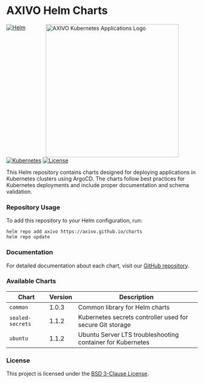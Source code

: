 # AXIVO Helm Charts

<img align="right" style="padding: 0 50px;" width="350" height="350" src="https://raw.githubusercontent.com/axivo/k3s-applications/main/docs/images/logo-services.svg" alt="AXIVO Kubernetes Applications Logo" />

[![Helm](https://img.shields.io/badge/helm-v3-blue)](https://helm.sh)
[![Kubernetes](https://img.shields.io/badge/kubernetes-%23326ce5.svg?style=flat&logo=kubernetes&logoColor=white)](https://kubernetes.io)
[![License](https://img.shields.io/github/license/axivo/k3s-applications)](https://github.com/axivo/k3s-applications/blob/main/LICENSE)

This Helm repository contains charts designed for deploying applications in Kubernetes clusters using ArgoCD. The charts follow best practices for Kubernetes deployments and include proper documentation and schema validation.

### Repository Usage

To add this repository to your Helm configuration, run:

```shell
helm repo add axivo https://axivo.github.io/charts
helm repo update
```

### Documentation

For detailed documentation about each chart, visit our [GitHub repository](https://github.com/axivo/k3s-applications).

### Available Charts

| Chart | Version | Description |
|-------|---------|-------------|
| `common` | 1.0.3 | Common library for Helm charts |
| `sealed-secrets` | 1.1.2 | Kubernetes secrets controller used for secure Git storage |
| `ubuntu` | 1.1.2 | Ubuntu Server LTS troubleshooting container for Kubernetes |

### License

This project is licensed under the [BSD 3-Clause License](https://github.com/axivo/k3s-applications/blob/main/LICENSE).
